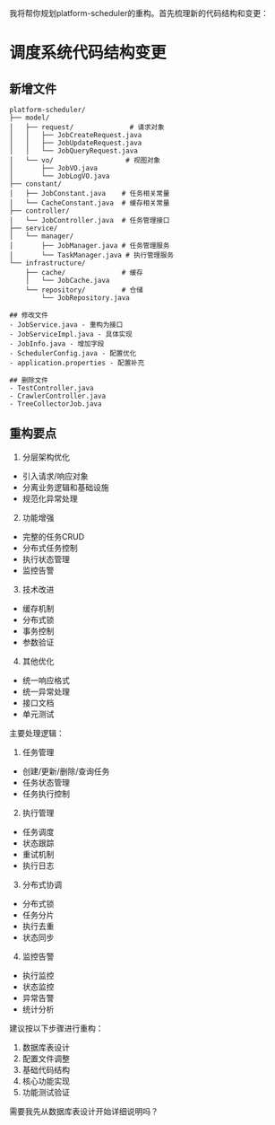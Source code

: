 我将帮你规划platform-scheduler的重构。首先梳理新的代码结构和变更：
# 调度系统代码结构变更

## 新增文件
```
platform-scheduler/
├── model/
│   ├── request/              # 请求对象
│   │   ├── JobCreateRequest.java
│   │   ├── JobUpdateRequest.java
│   │   └── JobQueryRequest.java 
│   └── vo/                  # 视图对象
│       ├── JobVO.java
│       └── JobLogVO.java
├── constant/
│   ├── JobConstant.java    # 任务相关常量
│   └── CacheConstant.java  # 缓存相关常量
├── controller/
│   └── JobController.java  # 任务管理接口
├── service/
│   └── manager/     
│       ├── JobManager.java # 任务管理服务
│       └── TaskManager.java # 执行管理服务
└── infrastructure/
    ├── cache/              # 缓存
    │   └── JobCache.java
    └── repository/         # 仓储
        └── JobRepository.java

## 修改文件
- JobService.java - 重构为接口
- JobServiceImpl.java - 具体实现
- JobInfo.java - 增加字段
- SchedulerConfig.java - 配置优化
- application.properties - 配置补充

## 删除文件
- TestController.java
- CrawlerController.java 
- TreeCollectorJob.java
```

## 重构要点

1. 分层架构优化
- 引入请求/响应对象
- 分离业务逻辑和基础设施
- 规范化异常处理

2. 功能增强
- 完整的任务CRUD
- 分布式任务控制
- 执行状态管理
- 监控告警

3. 技术改进
- 缓存机制
- 分布式锁
- 事务控制
- 参数验证

4. 其他优化
- 统一响应格式
- 统一异常处理
- 接口文档
- 单元测试


主要处理逻辑：

1. 任务管理
- 创建/更新/删除/查询任务
- 任务状态管理
- 任务执行控制

2. 执行管理
- 任务调度
- 状态跟踪
- 重试机制
- 执行日志

3. 分布式协调
- 分布式锁
- 任务分片
- 执行去重
- 状态同步

4. 监控告警
- 执行监控
- 状态监控
- 异常告警
- 统计分析

建议按以下步骤进行重构：

1. 数据库表设计
2. 配置文件调整
3. 基础代码结构
4. 核心功能实现
5. 功能测试验证

需要我先从数据库表设计开始详细说明吗？